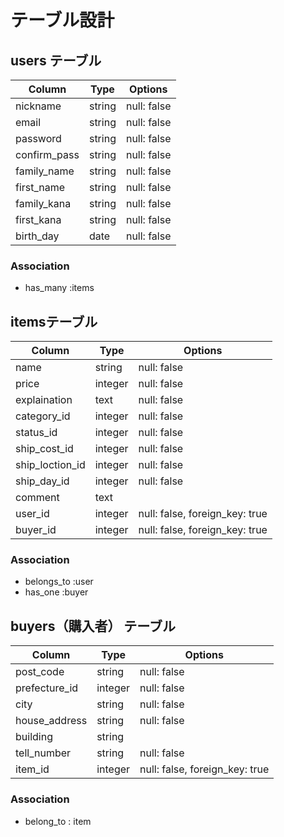 # テーブル設計

## users テーブル

| Column         | Type     | Options     |
| -------------- | ------   | ----------- |
| nickname       | string   | null: false |
| email          | string   | null: false |
| password       | string   | null: false |
| confirm_pass   | string   | null: false |
| family_name    | string   | null: false |
| first_name     | string   | null: false |
| family_kana    | string   | null: false |
| first_kana     | string   | null: false |
| birth_day      | date     | null: false |

### Association 

- has_many :items

## itemsテーブル

| Column              | Type          | Options                         |
| ------------------- | ------------- | ------------------------------  |
| name                | string        | null: false                     |
| price               | integer       | null: false                     |
| explaination        | text          | null: false                     |
| category_id         | integer       | null: false                     |
| status_id           | integer       | null: false                     |
| ship_cost_id        | integer       | null: false                     |
| ship_loction_id     | integer       | null: false                     |
| ship_day_id         | integer       | null: false                     |
| comment             | text          |                                 |
| user_id             | integer       | null: false, foreign_key: true  |
| buyer_id            | integer       | null: false, foreign_key: true  |

### Association 

- belongs_to :user
- has_one :buyer


## buyers（購入者） テーブル

| Column              | Type        | Options                         |
| ------------------  | ----------- | ------------------------------- |
| post_code           | string      | null: false                     |
| prefecture_id       | integer     | null: false                     |
| city                | string      | null: false                     |
| house_address       | string      | null: false                     |
| building            | string      |                                 |
| tell_number         | string      | null: false                     |
| item_id             | integer     | null: false, foreign_key: true  |

### Association 

- belong_to : item